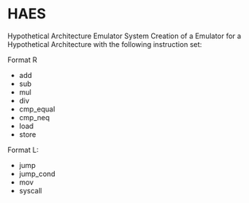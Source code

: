 # HAES

Hypothetical Architecture Emulator System
Creation of a Emulator for a Hypothetical Architecture with the following instruction set:

Format R
 - add
 - sub
 - mul
 - div
 - cmp_equal
 - cmp_neq
 - load
 - store

 Format L:
 - jump
 - jump_cond
 - mov
 - syscall
